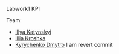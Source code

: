 Labwork1 KPI

Team:
 - [Illya Katynskyi](https://github.com/GIroSTarK)
-  [Illia Kroshka](https://github.com/illiakroshka) 
 - [Kyrychenko Dmytro](https://github.com/dmykyr)
I am revert commit
